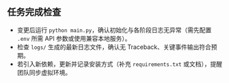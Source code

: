 ## 任务完成检查
- 变更后运行 `python main.py`，确认初始化与各阶段日志无异常（需先配置 `.env` 所需 API 参数或使用兼容本地服务）。
- 检查 `logs/` 生成的最新日志文件，确认无 Traceback、关键事件输出符合预期。
- 若引入新依赖，更新并记录安装方式（补充 `requirements.txt` 或文档），提醒团队同步虚拟环境。
